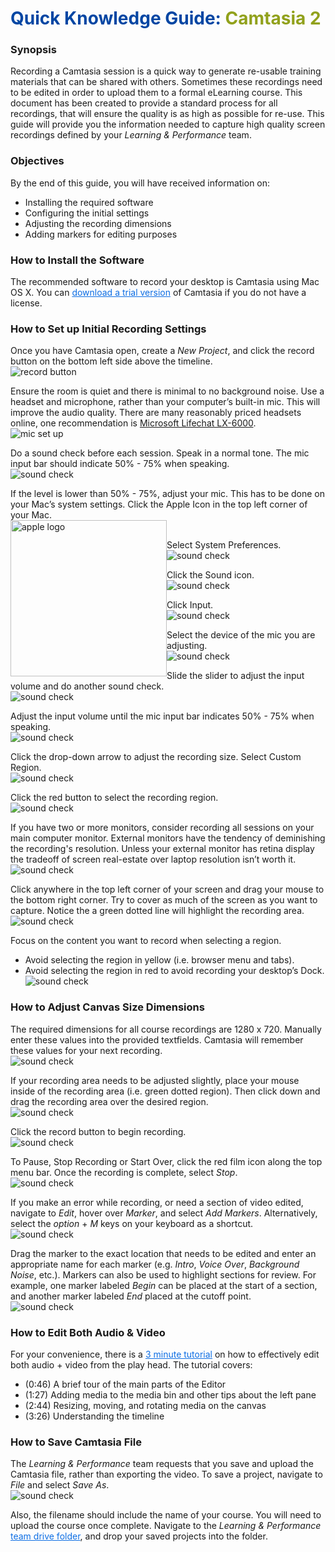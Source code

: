 # <span style="color:#0346A3"> Quick Knowledge Guide:</span><span style="color:#91A11B"> Camtasia 2</span>

### Synopsis
Recording a Camtasia session is a quick way to generate re-usable training materials that can be shared with others. Sometimes these recordings need to be edited in order to upload them to a formal eLearning course. This document has been created to provide a standard process for all recordings, that will ensure the quality is as high as possible for re-use. This guide will provide you the information needed to capture high quality screen recordings defined by your _Learning & Performance_ team.

### Objectives
By the end of this guide, you will have received information on:
* Installing the required software
* Configuring the initial settings
* Adjusting the recording dimensions
* Adding markers for editing purposes

### How to Install the Software
The recommended software to record your desktop is Camtasia using Mac OS X. You can <a href="https://www.techsmith.com/download/oldversions" style="color:#0D6EE4">download a trial version</a> of Camtasia if you do not have a license.

### How to Set up Initial Recording Settings
Once you have Camtasia open, create a _New Project_, and click the record button on the bottom left side above the timeline.
</br>![record button](./images/1.png)

Ensure the room is quiet and there is minimal to no background noise. Use a headset and microphone, rather than your computer’s built-in mic. This will improve the audio quality. There are many reasonably priced headsets online, one recommendation is [Microsoft Lifechat LX-6000](https://www.amazon.com/Microsoft-LifeChat-LX-6000-for-Business/dp/B00465UNYI/ref=sr_1_1?ie=UTF8&qid=1501683539&sr=8-1&keywords=Microsoft+Lifechat+LX-6000).
</br>![mic set up](./images/2.png)

Do a sound check before each session. Speak in a normal tone. The mic input bar should indicate 50% - 75% when speaking.
</br>![sound check](./images/3.png)

If the level is lower than 50% - 75%, adjust your mic. This has to be done on your Mac’s system settings. Click the Apple Icon  in the top left corner of your Mac.
</br><img src="./images/appleLogo.png" alt="apple logo" width="250" style="float:left;"></br>

Select System Preferences.
</br>![sound check](./images/4.png)

Click the Sound icon.
</br>![sound check](./images/5.png)

Click Input.
</br>![sound check](./images/6.png)

Select the device of the mic you are adjusting.
</br>![sound check](./images/7.png)

Slide the slider to adjust the input volume and do another sound check.
</br>![sound check](./images/8.png)

Adjust the input volume until the mic input bar indicates 50% - 75% when speaking.
</br>![sound check](./images/9.png)

Click the drop-down arrow to adjust the recording size.  Select Custom Region.
</br>![sound check](./images/10.png)

Click the red button to select the recording region.
</br>![sound check](./images/11.png)

If you have two or more monitors, consider recording all sessions on your main computer monitor. External monitors have the tendency of deminishing the recording's resolution. Unless your external monitor has retina display the tradeoff of screen real-estate over laptop resolution isn’t worth it.
</br>![sound check](./images/12.png)

Click anywhere in the top left corner of your screen and drag your mouse to the bottom right corner. Try to cover as much of the screen as you want to capture. Notice the a green dotted line will highlight the recording area.
</br>![sound check](./images/13.png)


Focus on the content you want to record when selecting a region.
* Avoid selecting the region in yellow (i.e. browser menu and tabs).
* Avoid selecting the region in red to avoid recording your desktop’s Dock.
</br>![sound check](./images/14.png)

### How to Adjust Canvas Size Dimensions
The required dimensions for all course recordings are 1280 x 720. Manually enter these values into the provided textfields. Camtasia will remember these values for your next recording.
</br>![sound check](./images/15.png)

If your recording area needs to be adjusted slightly, place your mouse inside of the recording area (i.e. green dotted region). Then click down and drag the recording area over the desired region.
</br>![sound check](./images/16.png)

Click the record button  to begin recording.
</br>![sound check](./images/record.png)

To Pause, Stop Recording or Start Over, click the red film icon along the top menu bar. Once the recording is complete, select _Stop_.
</br>![sound check](./images/17.png)

If you make an error while recording, or need a section of video edited, navigate to _Edit_, hover over _Marker_, and select _Add Markers_. Alternatively, select the _option_ + _M_ keys on your keyboard as a shortcut.
</br>![sound check](./images/18.png)

Drag the marker to the exact location that needs to be edited and enter an appropriate name for each marker (e.g. _Intro_, _Voice Over_, _Background Noise_, etc.). Markers can also be used to highlight sections for review. For example, one marker labeled _Begin_ can be placed at the start of a section, and another  marker labeled _End_ placed at the cutoff point.
</br>![sound check](./images/19.png)

### How to Edit Both Audio & Video
For your convenience, there is a <a href="https://www.techsmith.com/tutorial-camtasia-mac-gs-3-editing-essentials-explore-editor.html" style="color:#0D6EE4">3 minute tutorial</a> on how to effectively edit both audio + video from the play head. The tutorial covers:
* (0:46) A brief tour of the main parts of the Editor
* (1:27) Adding media to the media bin and other tips about the left pane
* (2:44) Resizing, moving, and rotating media on the canvas
* (3:26) Understanding the timeline


### How to Save Camtasia File
The _Learning & Performance_ team requests that you save and upload the Camtasia file, rather than exporting the video. To save a project, navigate to _File_ and select _Save As_.
</br>![sound check](./images/20.png)

Also, the filename should include the name of your course. You will need to upload the course once complete. Navigate to the _Learning & Performance_ <a href="https://drive.google.com/open?id=0B5w_Rm6Jrg-PSHNIcXFQSmluMDQ" style="color:#0D6EE4"> team drive folder</a>, and drop your saved projects into the folder.
